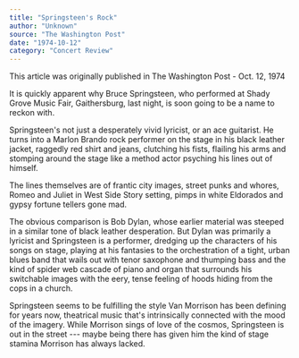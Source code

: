 ```yaml
---
title: "Springsteen's Rock"
author: "Unknown"
source: "The Washington Post"
date: "1974-10-12"
category: "Concert Review"
---
```


This article was originally published in The Washington Post - Oct. 12, 1974

It is quickly apparent why Bruce Springsteen, who performed at Shady Grove Music Fair, Gaithersburg, last night, is soon going to be a name to reckon with.

Springsteen's not just a desperately vivid lyricist, or an ace guitarist. He turns into a Marlon Brando rock performer on the stage in his black leather jacket, raggedly red shirt and jeans, clutching his fists, flailing his arms and stomping around the stage like a method actor psyching his lines out of himself.

The lines themselves are of frantic city images, street punks and whores, Romeo and Juliet in West Side Story setting, pimps in white Eldorados and gypsy fortune tellers gone mad.

The obvious comparison is Bob Dylan, whose earlier material was steeped in a similar tone of black leather desperation. But Dylan was primarily a lyricist and Springsteen is a performer, dredging up the characters of his songs on stage, playing at his fantasies to the orchestration of a tight, urban blues band that wails out with tenor saxophone and thumping bass and the kind of spider web cascade of piano and organ that surrounds his switchable images with the eery, tense feeling of hoods hiding from the cops in a church.

Springsteen seems to be fulfilling the style Van Morrison has been defining for years now, theatrical music that's intrinsically connected with the mood of the imagery. While Morrison sings of love of the cosmos, Springsteen is out in the street --- maybe being there has given him the kind of stage stamina Morrison has always lacked.